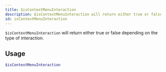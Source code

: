 ```yaml
---
title: $isContextMenuInteraction
description: $isContextMenuInteraction will return either true or false depending on the type of the interaction.
id: isContextMenuInteraction
---
```


`$isContextMenuInteraction` will return either true or false depending on the type of interaction.

## Usage

```php
$isContextMenuInteraction
```